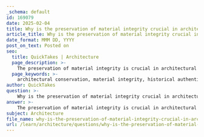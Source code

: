 ```yaml
---
_schema: default
id: 169079
date: 2025-02-04
title: Why is the preservation of material integrity crucial in architectural conservation?
article_title: Why is the preservation of material integrity crucial in architectural conservation?
date_format: MMM DD, YYYY
post_on_text: Posted on
seo:
  title: QuickTakes | Architecture
  page_description: >-
    The preservation of material integrity is crucial in architectural conservation as it ensures historical authenticity, structural safety, aesthetic value, cultural heritage protection, and sustainability, contributing to the safeguarding of our architectural legacy.
  page_keywords: >-
    architectural conservation, material integrity, historical authenticity, structural integrity, aesthetic value, cultural heritage, sustainability, conservation practices, historical structures, preservation techniques
author: QuickTakes
question: >-
    Why is the preservation of material integrity crucial in architectural conservation?
answer: >-
    The preservation of material integrity is crucial in architectural conservation for several reasons:\n\n1. **Historical Authenticity**: Maintaining the original materials of a structure is essential for preserving its historical authenticity. Each material carries the story of its time, reflecting the craftsmanship, technology, and cultural values of the era in which it was built. By preserving these materials, we ensure that future generations can appreciate the historical context and significance of the structure.\n\n2. **Structural Integrity**: The structural integrity of a building is fundamentally linked to the materials used in its construction. Original materials, such as stone, timber, or brick, have specific properties that contribute to the building's ability to withstand loads and environmental stresses. When repairs or replacements are necessary, it is vital to use materials that closely resemble the original in nature, characteristics, and dimensions to maintain the building's stability and safety.\n\n3. **Aesthetic Value**: The visual appeal of historic structures often lies in their original materials and craftsmanship. Preserving material integrity helps maintain the aesthetic value of the building, ensuring that it continues to be appreciated for its architectural beauty. This is particularly important in areas where tourism and local pride are tied to the historical character of the community.\n\n4. **Cultural Heritage**: Architectural conservation plays a significant role in preserving cultural heritage. By maintaining the material integrity of historic structures, we protect the cultural narratives and identities associated with them. This contributes to a sense of place and belonging for local communities, fostering connections to their history.\n\n5. **Sustainability**: Using original materials or materials that replicate the original can be more sustainable than using modern alternatives. This approach often involves less energy consumption and waste, as it emphasizes repair and reuse over demolition and new construction. Sustainable practices in conservation, such as using lime-based mortars or traditional construction methods, help to preserve both the material integrity and the environmental integrity of the site.\n\n6. **Guidance for Future Conservation**: The principles of "object integrity" guide conservation decisions, emphasizing the importance of preserving physical, contextual, and conceptual aspects of a structure. This approach ensures that any interventions are reversible and minimally invasive, allowing for future conservation efforts to build upon the original materials and techniques.\n\nIn summary, the preservation of material integrity in architectural conservation is vital for maintaining historical authenticity, structural safety, aesthetic value, cultural heritage, sustainability, and providing a framework for future conservation efforts. Each of these factors contributes to the overall goal of safeguarding our architectural legacy for future generations.
subject: Architecture
file_name: why-is-the-preservation-of-material-integrity-crucial-in-architectural-conservation.md
url: /learn/architecture/questions/why-is-the-preservation-of-material-integrity-crucial-in-architectural-conservation
---
```


&nbsp;